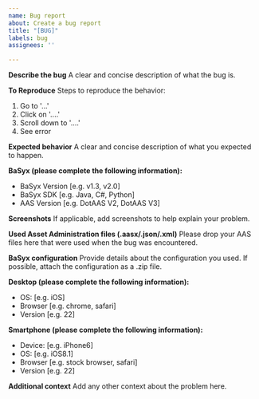 ```yaml
---
name: Bug report
about: Create a bug report
title: "[BUG]"
labels: bug
assignees: ''

---
```


**Describe the bug**
A clear and concise description of what the bug is.

**To Reproduce**
Steps to reproduce the behavior:
1. Go to '...'
2. Click on '....'
3. Scroll down to '....'
4. See error

**Expected behavior**
A clear and concise description of what you expected to happen.

**BaSyx (please complete the following information):**
- BaSyx Version [e.g. v1.3, v2.0]
- BaSyx SDK [e.g. Java, C#, Python]
- AAS Version [e.g. DotAAS V2, DotAAS V3]

**Screenshots**
If applicable, add screenshots to help explain your problem.

**Used Asset Administration files (.aasx/.json/.xml)**
Please drop your AAS files here that were used when the bug was encountered.

**BaSyx configuration**
Provide details about the configuration you used. If possible, attach the configuration as a .zip file.

**Desktop (please complete the following information):**
 - OS: [e.g. iOS]
 - Browser [e.g. chrome, safari]
 - Version [e.g. 22]

**Smartphone (please complete the following information):**
 - Device: [e.g. iPhone6]
 - OS: [e.g. iOS8.1]
 - Browser [e.g. stock browser, safari]
 - Version [e.g. 22]

**Additional context**
Add any other context about the problem here.
